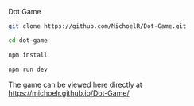 Dot Game
```bash
git clone https://github.com/MichoelR/Dot-Game.git

cd dot-game

npm install

npm run dev
```

The game can be viewed here directly at  
https://michoelr.github.io/Dot-Game/


